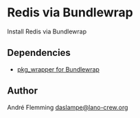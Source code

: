 # Redis via Bundlewrap
Install Redis via Bundlewrap

## Dependencies
- [pkg_wrapper for Bundlewrap](https://github.com/DasLampe/bw.item.pkg_wrapper)

## Author
André Flemming <daslampe@lano-crew.org>